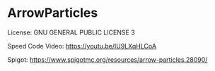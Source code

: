 # ArrowParticles
License: GNU GENERAL PUBLIC LICENSE 3

Speed Code Video: https://youtu.be/IU9LXqHLCoA

Spigot: https://www.spigotmc.org/resources/arrow-particles.28090/
